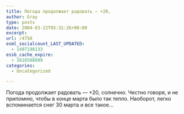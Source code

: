 ```yaml
---
title: Погода продолжает радовать — +20,
author: Gray
type: posts
date: 2004-03-22T05:31:26+00:00
excerpt:
url: /4750
esml_socialcount_LAST_UPDATED:
  - 1497198133
essb_cache_expire:
  - 1616588889
categories:
  - Uncategorized

---
```








Погода продолжает радовать &#8212; +20, солнечно. Честно говоря, и не припомню, чтобы в конце марта было так тепло. Наоборот, легко вспоминается снег 30 марта и все такое&#8230;